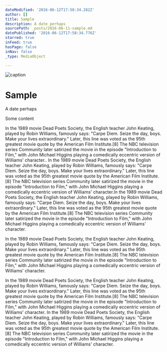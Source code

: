 ```yaml
---
dateModified: '2016-06-12T17:58:34.282Z'
author: []
title: Sample
description: A date perhaps
sourcePath: _posts/2016-06-11-sample.md
datePublished: '2016-06-12T17:58:34.776Z'
starred: true
inFeed: true
hasPage: false
inNav: false
_type: MediaObject

---
```

![caption](https://the-grid-user-content.s3-us-west-2.amazonaws.com/84a1a5fd-8751-47ec-986b-636eecc5e4cc.jpg)

# Sample

A date perhaps

Some content 

In the 1989 movie Dead Poets Society, the English teacher John Keating, played by Robin Williams, famously says: "Carpe Diem. Seize the day, boys. Make your lives extraordinary." Later, this line was voted as the 95th greatest movie quote by the American Film Institute.\[8\] The NBC television series Community later satirized the movie in the episode "Introduction to Film," with John Michael Higgins playing a comedically eccentric version of Williams' character.. In the 1989 movie Dead Poets Society, the English teacher John Keating, played by Robin Williams, famously says: "Carpe Diem. Seize the day, boys. Make your lives extraordinary." Later, this line was voted as the 95th greatest movie quote by the American Film Institute.\[8\] The NBC television series Community later satirized the movie in the episode "Introduction to Film," with John Michael Higgins playing a comedically eccentric version of Williams' character.In the 1989 movie Dead Poets Society, the English teacher John Keating, played by Robin Williams, famously says: "Carpe Diem. Seize the day, boys. Make your lives extraordinary." Later, this line was voted as the 95th greatest movie quote by the American Film Institute.\[8\] The NBC television series Community later satirized the movie in the episode "Introduction to Film," with John Michael Higgins playing a comedically eccentric version of Williams' character.

In the 1989 movie Dead Poets Society, the English teacher John Keating, played by Robin Williams, famously says: "Carpe Diem. Seize the day, boys. Make your lives extraordinary." Later, this line was voted as the 95th greatest movie quote by the American Film Institute.\[8\] The NBC television series Community later satirized the movie in the episode "Introduction to Film," with John Michael Higgins playing a comedically eccentric version of Williams' character.

In the 1989 movie Dead Poets Society, the English teacher John Keating, played by Robin Williams, famously says: "Carpe Diem. Seize the day, boys. Make your lives extraordinary." Later, this line was voted as the 95th greatest movie quote by the American Film Institute.\[8\] The NBC television series Community later satirized the movie in the episode "Introduction to Film," with John Michael Higgins playing a comedically eccentric version of Williams' character. In the 1989 movie Dead Poets Society, the English teacher John Keating, played by Robin Williams, famously says: "Carpe Diem. Seize the day, boys. Make your lives extraordinary." Later, this line was voted as the 95th greatest movie quote by the American Film Institute.\[8\] The NBC television series Community later satirized the movie in the episode "Introduction to Film," with John Michael Higgins playing a comedically eccentric version of Williams' character.